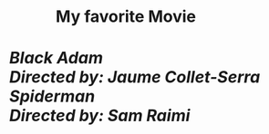 <html>
  <head>
<title><My favorite Movie></title>
<H1><b><center>My favorite Movie</b></center><h1><br1>
  </head>
  <body>
<ol>
<i> <i>Black Adam</i> </li><br><i>Directed by: Jaume Collet-Serra<br>
<i> <i>Spiderman</i> </li><br><i>Directed by: Sam Raimi
    
